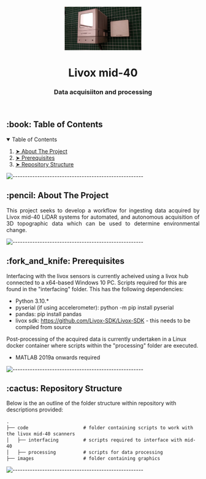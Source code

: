 <p align="center"> 
  <img src="images/livox_mid40.jpg" alt="Livox-mid-40" width="200px">
</p>
<h1 align="center"> Livox mid-40 </h1>
<h3 align="center"> Data acquisiiton and processing </h3>  

</br>

<!-- TABLE OF CONTENTS -->
<h2 id="table-of-contents"> :book: Table of Contents</h2>

<details open="open">
  <summary>Table of Contents</summary>
  <ol>
    <li><a href="#about-the-project"> ➤ About The Project</a></li>
    <li><a href="#prerequisites"> ➤ Prerequisites</a></li>
    <li><a href="#Repository Structure"> ➤ Repository Structure</a></li>
</details>

![-----------------------------------------------------](https://raw.githubusercontent.com/andreasbm/readme/master/assets/lines/aqua.png)

<!-- ABOUT THE PROJECT -->
<h2 id="about-the-project"> :pencil: About The Project</h2>

<p align="justify"> 
This project seeks to develop a workflow for ingesting data acquired by Livox mid-40 LiDAR systems for automated, and autonomous acquisition of 3D topographic data which can be used to determine environmental change.
</p>

![-----------------------------------------------------](https://raw.githubusercontent.com/andreasbm/readme/master/assets/lines/aqua.png)

<!-- PREREQUISITES -->
<h2 id="prerequisites"> :fork_and_knife: Prerequisites</h2>

Interfacing with the livox sensors is currently acheived using a livox hub connected to a x64-based Windows 10 PC. Scripts required for this are found in the "interfacing" folder. This has the following dependencies:
* Python 3.10.*
* pyserial (if using accelerometer): python -m pip install pyserial
* pandas: pip install pandas
* livox sdk: https://github.com/Livox-SDK/Livox-SDK - this needs to be compiled from source

Post-processing of the acquired data is currently undertaken in a Linux docker container where scripts within the "processing" folder are executed.
* MATLAB 2019a onwards required

![-----------------------------------------------------](https://raw.githubusercontent.com/andreasbm/readme/master/assets/lines/aqua.png)

<!-- Repository Structure -->
<h2 id="Repository Structure"> :cactus: Repository Structure</h2>
<p align="justify"> 
  
Below is the an outline of the folder structure within repository with descriptions provided:
</p>

    .
    ├── code                    # folder containing scripts to work with the livox mid-40 scanners
    │   ├── interfacing         # scripts required to interface with mid-40
    │   ├── processing          # scripts for data processing
    ├── images                  # folder containing graphics 
 
  
![-----------------------------------------------------](https://raw.githubusercontent.com/andreasbm/readme/master/assets/lines/aqua.png)
